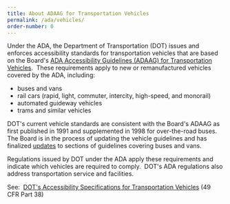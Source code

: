 ```yaml
---
title: About ADAAG for Transportation Vehicles
permalink: /ada/vehicles/
order-number: 0
---
```


Under the ADA, the Department of Transportation (DOT) issues and enforces accessibility standards for transportation vehicles that are based on the Board's [ADA Accessibility Guidelines (ADAAG) for Transportation Vehicles](https://www.access-board.gov/guidelines-and-standards/transportation/vehicles/adaag-for-transportation-vehicles).  These requirements apply to new or remanufactured vehicles covered by the ADA, including:

-   buses and vans
-   rail cars (rapid, light, commuter, intercity, high-speed, and monorail)
-   automated guideway vehicles
-   trams and similar vehicles

DOT's current vehicle standards are consistent with the Board's ADAAG as first published in 1991 and supplemented in 1998 for over-the-road buses.  The Board is in the process of updating the vehicle guidelines and has finalized [updates](https://www.access-board.gov/guidelines-and-standards/transportation/vehicles/update-of-the-guidelines-for-transportation-vehicles/final-updated-guidelines-for-buses-and-vans) to sections of guidelines covering buses and vans. 

Regulations issued by DOT under the ADA apply these requirements and indicate which vehicles are required to comply.  DOT's ADA regulations also address transportation service and facilities. 

See:  [DOT's Accessibility Specifications for Transportation Vehicles](http://www.fta.dot.gov/civilrights/12325_3884.html) (49 CFR Part 38)